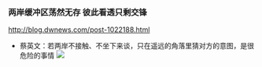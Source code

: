 ### 两岸缓冲区荡然无存 彼此看透只剩交锋
http://blog.dwnews.com/post-1022188.html
- 蔡英文：若两岸不接触、不坐下来谈，只在遥远的角落里猜对方的意图，是很危险的事情
![](http://pic6.dwnews.net/20180509/2b83ad0cd64eeaf244c9799e41aaa468_w.jpg)